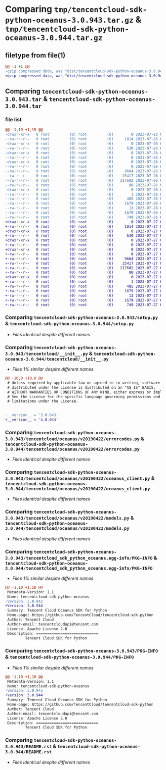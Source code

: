 # Comparing `tmp/tencentcloud-sdk-python-oceanus-3.0.943.tar.gz` & `tmp/tencentcloud-sdk-python-oceanus-3.0.944.tar.gz`

## filetype from file(1)

```diff
@@ -1 +1 @@
-gzip compressed data, was "dist/tencentcloud-sdk-python-oceanus-3.0.943.tar", last modified: Wed Jul 26 00:41:46 2023, max compression
+gzip compressed data, was "dist/tencentcloud-sdk-python-oceanus-3.0.944.tar", last modified: Thu Jul 27 02:20:25 2023, max compression
```

## Comparing `tencentcloud-sdk-python-oceanus-3.0.943.tar` & `tencentcloud-sdk-python-oceanus-3.0.944.tar`

### file list

```diff
@@ -1,19 +1,19 @@
-drwxr-xr-x   0 root         (0) root         (0)        0 2023-07-26 00:41:46.000000 tencentcloud-sdk-python-oceanus-3.0.943/
--rw-r--r--   0 root         (0) root         (0)     1014 2023-07-26 00:41:46.000000 tencentcloud-sdk-python-oceanus-3.0.943/setup.py
-drwxr-xr-x   0 root         (0) root         (0)        0 2023-07-26 00:41:46.000000 tencentcloud-sdk-python-oceanus-3.0.943/tencentcloud/
--rw-r--r--   0 root         (0) root         (0)      630 2023-07-26 00:41:46.000000 tencentcloud-sdk-python-oceanus-3.0.943/tencentcloud/__init__.py
-drwxr-xr-x   0 root         (0) root         (0)        0 2023-07-26 00:41:46.000000 tencentcloud-sdk-python-oceanus-3.0.943/tencentcloud/oceanus/
--rw-r--r--   0 root         (0) root         (0)        0 2023-07-26 00:41:46.000000 tencentcloud-sdk-python-oceanus-3.0.943/tencentcloud/oceanus/__init__.py
-drwxr-xr-x   0 root         (0) root         (0)        0 2023-07-26 00:41:46.000000 tencentcloud-sdk-python-oceanus-3.0.943/tencentcloud/oceanus/v20190422/
--rw-r--r--   0 root         (0) root         (0)        0 2023-07-26 00:41:46.000000 tencentcloud-sdk-python-oceanus-3.0.943/tencentcloud/oceanus/v20190422/__init__.py
--rw-r--r--   0 root         (0) root         (0)     9664 2023-07-26 00:41:46.000000 tencentcloud-sdk-python-oceanus-3.0.943/tencentcloud/oceanus/v20190422/errorcodes.py
--rw-r--r--   0 root         (0) root         (0)    25417 2023-07-26 00:41:46.000000 tencentcloud-sdk-python-oceanus-3.0.943/tencentcloud/oceanus/v20190422/oceanus_client.py
--rw-r--r--   0 root         (0) root         (0)   217602 2023-07-26 00:41:46.000000 tencentcloud-sdk-python-oceanus-3.0.943/tencentcloud/oceanus/v20190422/models.py
--rw-r--r--   0 root         (0) root         (0)       88 2023-07-26 00:41:46.000000 tencentcloud-sdk-python-oceanus-3.0.943/setup.cfg
-drwxr-xr-x   0 root         (0) root         (0)        0 2023-07-26 00:41:46.000000 tencentcloud-sdk-python-oceanus-3.0.943/tencentcloud_sdk_python_oceanus.egg-info/
--rw-r--r--   0 root         (0) root         (0)        1 2023-07-26 00:41:46.000000 tencentcloud-sdk-python-oceanus-3.0.943/tencentcloud_sdk_python_oceanus.egg-info/dependency_links.txt
--rw-r--r--   0 root         (0) root         (0)      485 2023-07-26 00:41:46.000000 tencentcloud-sdk-python-oceanus-3.0.943/tencentcloud_sdk_python_oceanus.egg-info/SOURCES.txt
--rw-r--r--   0 root         (0) root         (0)     1679 2023-07-26 00:41:46.000000 tencentcloud-sdk-python-oceanus-3.0.943/tencentcloud_sdk_python_oceanus.egg-info/PKG-INFO
--rw-r--r--   0 root         (0) root         (0)       13 2023-07-26 00:41:46.000000 tencentcloud-sdk-python-oceanus-3.0.943/tencentcloud_sdk_python_oceanus.egg-info/top_level.txt
--rw-r--r--   0 root         (0) root         (0)     1679 2023-07-26 00:41:46.000000 tencentcloud-sdk-python-oceanus-3.0.943/PKG-INFO
--rw-r--r--   0 root         (0) root         (0)      749 2023-07-26 00:41:46.000000 tencentcloud-sdk-python-oceanus-3.0.943/README.rst
+drwxr-xr-x   0 root         (0) root         (0)        0 2023-07-27 02:20:25.000000 tencentcloud-sdk-python-oceanus-3.0.944/
+-rw-r--r--   0 root         (0) root         (0)     1014 2023-07-27 02:20:25.000000 tencentcloud-sdk-python-oceanus-3.0.944/setup.py
+drwxr-xr-x   0 root         (0) root         (0)        0 2023-07-27 02:20:25.000000 tencentcloud-sdk-python-oceanus-3.0.944/tencentcloud/
+-rw-r--r--   0 root         (0) root         (0)      630 2023-07-27 02:20:25.000000 tencentcloud-sdk-python-oceanus-3.0.944/tencentcloud/__init__.py
+drwxr-xr-x   0 root         (0) root         (0)        0 2023-07-27 02:20:25.000000 tencentcloud-sdk-python-oceanus-3.0.944/tencentcloud/oceanus/
+-rw-r--r--   0 root         (0) root         (0)        0 2023-07-27 02:20:25.000000 tencentcloud-sdk-python-oceanus-3.0.944/tencentcloud/oceanus/__init__.py
+drwxr-xr-x   0 root         (0) root         (0)        0 2023-07-27 02:20:25.000000 tencentcloud-sdk-python-oceanus-3.0.944/tencentcloud/oceanus/v20190422/
+-rw-r--r--   0 root         (0) root         (0)        0 2023-07-27 02:20:25.000000 tencentcloud-sdk-python-oceanus-3.0.944/tencentcloud/oceanus/v20190422/__init__.py
+-rw-r--r--   0 root         (0) root         (0)     9664 2023-07-27 02:20:25.000000 tencentcloud-sdk-python-oceanus-3.0.944/tencentcloud/oceanus/v20190422/errorcodes.py
+-rw-r--r--   0 root         (0) root         (0)    25417 2023-07-27 02:20:25.000000 tencentcloud-sdk-python-oceanus-3.0.944/tencentcloud/oceanus/v20190422/oceanus_client.py
+-rw-r--r--   0 root         (0) root         (0)   217602 2023-07-27 02:20:25.000000 tencentcloud-sdk-python-oceanus-3.0.944/tencentcloud/oceanus/v20190422/models.py
+-rw-r--r--   0 root         (0) root         (0)       88 2023-07-27 02:20:25.000000 tencentcloud-sdk-python-oceanus-3.0.944/setup.cfg
+drwxr-xr-x   0 root         (0) root         (0)        0 2023-07-27 02:20:25.000000 tencentcloud-sdk-python-oceanus-3.0.944/tencentcloud_sdk_python_oceanus.egg-info/
+-rw-r--r--   0 root         (0) root         (0)        1 2023-07-27 02:20:25.000000 tencentcloud-sdk-python-oceanus-3.0.944/tencentcloud_sdk_python_oceanus.egg-info/dependency_links.txt
+-rw-r--r--   0 root         (0) root         (0)      485 2023-07-27 02:20:25.000000 tencentcloud-sdk-python-oceanus-3.0.944/tencentcloud_sdk_python_oceanus.egg-info/SOURCES.txt
+-rw-r--r--   0 root         (0) root         (0)     1679 2023-07-27 02:20:25.000000 tencentcloud-sdk-python-oceanus-3.0.944/tencentcloud_sdk_python_oceanus.egg-info/PKG-INFO
+-rw-r--r--   0 root         (0) root         (0)       13 2023-07-27 02:20:25.000000 tencentcloud-sdk-python-oceanus-3.0.944/tencentcloud_sdk_python_oceanus.egg-info/top_level.txt
+-rw-r--r--   0 root         (0) root         (0)     1679 2023-07-27 02:20:25.000000 tencentcloud-sdk-python-oceanus-3.0.944/PKG-INFO
+-rw-r--r--   0 root         (0) root         (0)      749 2023-07-27 02:20:25.000000 tencentcloud-sdk-python-oceanus-3.0.944/README.rst
```

### Comparing `tencentcloud-sdk-python-oceanus-3.0.943/setup.py` & `tencentcloud-sdk-python-oceanus-3.0.944/setup.py`

 * *Files identical despite different names*

### Comparing `tencentcloud-sdk-python-oceanus-3.0.943/tencentcloud/__init__.py` & `tencentcloud-sdk-python-oceanus-3.0.944/tencentcloud/__init__.py`

 * *Files 1% similar despite different names*

```diff
@@ -10,8 +10,8 @@
 # Unless required by applicable law or agreed to in writing, software
 # distributed under the License is distributed on an "AS IS" BASIS,
 # WITHOUT WARRANTIES OR CONDITIONS OF ANY KIND, either express or implied.
 # See the License for the specific language governing permissions and
 # limitations under the License.
 
 
-__version__ = '3.0.943'
+__version__ = '3.0.944'
```

### Comparing `tencentcloud-sdk-python-oceanus-3.0.943/tencentcloud/oceanus/v20190422/errorcodes.py` & `tencentcloud-sdk-python-oceanus-3.0.944/tencentcloud/oceanus/v20190422/errorcodes.py`

 * *Files identical despite different names*

### Comparing `tencentcloud-sdk-python-oceanus-3.0.943/tencentcloud/oceanus/v20190422/oceanus_client.py` & `tencentcloud-sdk-python-oceanus-3.0.944/tencentcloud/oceanus/v20190422/oceanus_client.py`

 * *Files identical despite different names*

### Comparing `tencentcloud-sdk-python-oceanus-3.0.943/tencentcloud/oceanus/v20190422/models.py` & `tencentcloud-sdk-python-oceanus-3.0.944/tencentcloud/oceanus/v20190422/models.py`

 * *Files identical despite different names*

### Comparing `tencentcloud-sdk-python-oceanus-3.0.943/tencentcloud_sdk_python_oceanus.egg-info/PKG-INFO` & `tencentcloud-sdk-python-oceanus-3.0.944/tencentcloud_sdk_python_oceanus.egg-info/PKG-INFO`

 * *Files 1% similar despite different names*

```diff
@@ -1,10 +1,10 @@
 Metadata-Version: 1.1
 Name: tencentcloud-sdk-python-oceanus
-Version: 3.0.943
+Version: 3.0.944
 Summary: Tencent Cloud Oceanus SDK for Python
 Home-page: https://github.com/TencentCloud/tencentcloud-sdk-python
 Author: Tencent Cloud
 Author-email: tencentcloudapi@tencent.com
 License: Apache License 2.0
 Description: ============================
         Tencent Cloud SDK for Python
```

### Comparing `tencentcloud-sdk-python-oceanus-3.0.943/PKG-INFO` & `tencentcloud-sdk-python-oceanus-3.0.944/PKG-INFO`

 * *Files 1% similar despite different names*

```diff
@@ -1,10 +1,10 @@
 Metadata-Version: 1.1
 Name: tencentcloud-sdk-python-oceanus
-Version: 3.0.943
+Version: 3.0.944
 Summary: Tencent Cloud Oceanus SDK for Python
 Home-page: https://github.com/TencentCloud/tencentcloud-sdk-python
 Author: Tencent Cloud
 Author-email: tencentcloudapi@tencent.com
 License: Apache License 2.0
 Description: ============================
         Tencent Cloud SDK for Python
```

### Comparing `tencentcloud-sdk-python-oceanus-3.0.943/README.rst` & `tencentcloud-sdk-python-oceanus-3.0.944/README.rst`

 * *Files identical despite different names*

